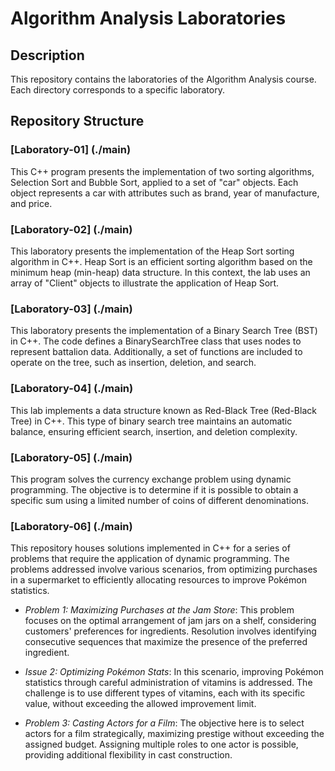 # Algorithm Analysis Laboratories

## Description
This repository contains the laboratories of the Algorithm Analysis course. Each directory corresponds to a specific laboratory.

## Repository Structure
### [Laboratory-01] (./main)
This C++ program presents the implementation of two sorting algorithms, Selection Sort and Bubble Sort, applied to a set of "car" objects. Each object represents a car with attributes such as brand, year of manufacture, and price.

### [Laboratory-02] (./main)
This laboratory presents the implementation of the Heap Sort sorting algorithm in C++. Heap Sort is an efficient sorting algorithm based on the minimum heap (min-heap) data structure. In this context, the lab uses an array of "Client" objects to illustrate the application of Heap Sort.

### [Laboratory-03] (./main)
This laboratory presents the implementation of a Binary Search Tree (BST) in C++. The code defines a BinarySearchTree class that uses nodes to represent battalion data. Additionally, a set of functions are included to operate on the tree, such as insertion, deletion, and search.

### [Laboratory-04] (./main)
This lab implements a data structure known as Red-Black Tree (Red-Black Tree) in C++. This type of binary search tree maintains an automatic balance, ensuring efficient search, insertion, and deletion complexity.

### [Laboratory-05] (./main)
This program solves the currency exchange problem using dynamic programming. The objective is to determine if it is possible to obtain a specific sum using a limited number of coins of different denominations.

### [Laboratory-06] (./main)
This repository houses solutions implemented in C++ for a series of problems that require the application of dynamic programming. The problems addressed involve various scenarios, from optimizing purchases in a supermarket to efficiently allocating resources to improve Pokémon statistics.

- *Problem 1: Maximizing Purchases at the Jam Store*: This problem focuses on the optimal arrangement of jam jars on a shelf, considering customers' preferences for ingredients. Resolution involves identifying consecutive sequences that maximize the presence of the preferred ingredient.

- *Issue 2: Optimizing Pokémon Stats*: In this scenario, improving Pokémon statistics through careful administration of vitamins is addressed. The challenge is to use different types of vitamins, each with its specific value, without exceeding the allowed improvement limit.

- *Problem 3: Casting Actors for a Film*: The objective here is to select actors for a film strategically, maximizing prestige without exceeding the assigned budget. Assigning multiple roles to one actor is possible, providing additional flexibility in cast construction.







